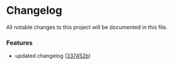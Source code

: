 # Changelog

All notable changes to this project will be documented in this file.

### Features

* updated changelog ([337452b](https://github.com/matsjfunke/semantic_versioning_test/commit/337452b5ce262fcbaa1841d6cfbe58ea5372e7ac))
